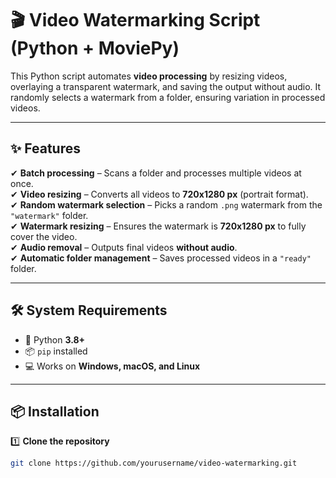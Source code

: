 # 🎬 Video Watermarking Script (Python + MoviePy)

This Python script automates **video processing** by resizing videos, overlaying a transparent watermark, and saving the output without audio. It randomly selects a watermark from a folder, ensuring variation in processed videos.

---

## ✨ Features  
✔ **Batch processing** – Scans a folder and processes multiple videos at once.  
✔ **Video resizing** – Converts all videos to **720x1280 px** (portrait format).  
✔ **Random watermark selection** – Picks a random `.png` watermark from the `"watermark"` folder.  
✔ **Watermark resizing** – Ensures the watermark is **720x1280 px** to fully cover the video.  
✔ **Audio removal** – Outputs final videos **without audio**.  
✔ **Automatic folder management** – Saves processed videos in a `"ready"` folder.  

---

## 🛠 System Requirements  

- 🐍 Python **3.8+**  
- 📦 `pip` installed  
- 💻 Works on **Windows, macOS, and Linux**  

---

## 📦 Installation  

1️⃣ **Clone the repository**  
```bash
git clone https://github.com/yourusername/video-watermarking.git

